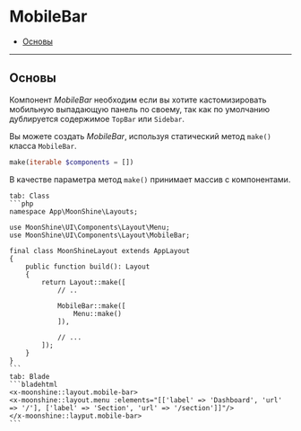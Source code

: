 # MobileBar

- [Основы](#basics)

---

<a name="basics"></a>
## Основы

Компонент *MobileBar* необходим если вы хотите кастомизировать мобильную выпадающую панель по своему,
так как по умолчанию дублируется содержимое `TopBar` или `Sidebar`.

Вы можете создать *MobileBar*, используя статический метод `make()` класса `MobileBar`.

```php
make(iterable $components = [])
```

В качестве параметра метод `make()` принимает массив с компонентами.

~~~tabs
tab: Class
```php
namespace App\MoonShine\Layouts;

use MoonShine\UI\Components\Layout\Menu;
use MoonShine\UI\Components\Layout\MobileBar;

final class MoonShineLayout extends AppLayout
{
    public function build(): Layout
    {
        return Layout::make([
            // ..

            MobileBar::make([
                Menu::make()
            ]),

            // ...
        ]);
    }
}
```
tab: Blade
```bladehtml
<x-moonshine::layout.mobile-bar>
<x-moonshine::layout.menu :elements="[['label' => 'Dashboard', 'url' => '/'], ['label' => 'Section', 'url' => '/section']]"/>
</x-moonshine::layput.mobile-bar>
```
~~~

